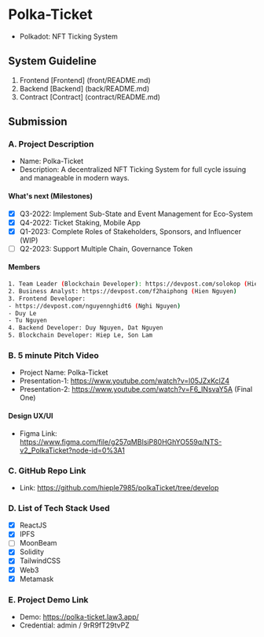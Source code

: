# Polka-Ticket

- Polkadot: NFT Ticking System

## System Guideline

1. Frontend [Frontend] (front/README.md)
2. Backend [Backend] (back/README.md)
3. Contract [Contract] (contract/README.md)

## Submission

### A. Project Description

- Name: Polka-Ticket
- Description: A decentralized NFT Ticking System for full cycle issuing and manageable in modern ways.

#### What's next (Milestones)

- [x] Q3-2022: Implement Sub-State and Event Management for Eco-System
- [x] Q4-2022: Ticket Staking, Mobile App
- [x] Q1-2023: Complete Roles of Stakeholders, Sponsors, and Influencer (WIP)
- [ ] Q2-2023: Support Multiple Chain, Governance Token

#### Members

```sh
1. Team Leader (Blockchain Developer): https://devpost.com/solokop (Hiep Le)
2. Business Analyst: https://devpost.com/f2haiphong (Hien Nguyen)
3. Frontend Developer:
- https://devpost.com/nguyennghidt6 (Nghi Nguyen)
- Duy Le
- Tu Nguyen
4. Backend Developer: Duy Nguyen, Dat Nguyen
5. Blockchain Developer: Hiep Le, Son Lam
```

### B. 5 minute Pitch Video

- Project Name: Polka-Ticket
- Presentation-1: https://www.youtube.com/watch?v=l05JZxKclZ4
- Presentation-2: https://www.youtube.com/watch?v=F6_INsvaY5A (Final One)

#### Design UX/UI

- Figma Link: https://www.figma.com/file/g257qMBIsiP80HGhYO559q/NTS-v2_PolkaTicket?node-id=0%3A1

### C. GitHub Repo Link

- Link: https://github.com/hieple7985/polkaTicket/tree/develop

### D. List of Tech Stack Used

- [x] ReactJS
- [x] IPFS
- [ ] MoonBeam
- [x] Solidity
- [x] TailwindCSS
- [x] Web3
- [x] Metamask

### E. Project Demo Link

- Demo: https://polka-ticket.law3.app/
- Credential: admin / 9rR9fT29tvPZ

